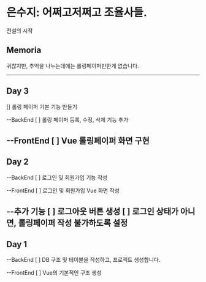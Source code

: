 # 은수지: 어쩌고저쩌고 조율사들.
전설의 시작


## Memoria
귀찮지만, 추억을 나누는데에는 롤링페이퍼만한게 없습니다.

---------------------------------------------------------------------------------------------------------------------------
## Day 3
[] 롤링 페이퍼 기본 기능 만들기

--BackEnd
[ ] 롤링 페이퍼 등록, 수정, 삭제 기능 추가

--FrontEnd
[ ] Vue 롤링페이퍼 화면 구현
---------------------------------------------------------------------------------------------------------------------------
## Day 2

--BackEnd
[ ] 로그인 및 회원가입 기능 작성

--FrontEnd
[ ] 로그인 및 회원가입 Vue 화면 작성

--추가 기능
[ ] 로그아웃 버튼 생성
[ ] 로그인 상태가 아니면, 롤링페이퍼 작성 불가하도록 설정
---------------------------------------------------------------------------------------------------------------------------
## Day 1

--BackEnd
[ ] DB 구조 및 테이블을 작성하고, 프로젝트 생성합니다. 

--FrontEnd
[ ] Vue의 기본적인 구조 생성
